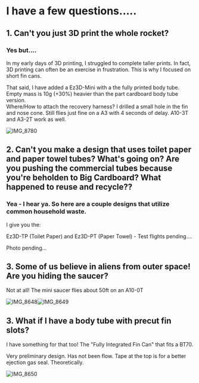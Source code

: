 # I have a few questions.....

## 1. Can't you just 3D print the whole rocket?

### Yes but....

In my early days of 3D printing, I struggled to complete taller prints. In fact, 3D printing can often be an exercise in frustration. This is why I focused on short fin cans.

That said, I have added a Ez3D-Mini with a the fully printed body tube. Empty mass is 10g (+30%) heavier than the part cardboard body tube version.  
Where/How to attach the recovery harness? I drilled a small hole in the fin and nose cone. Still flies just fine on a A3 with 4 seconds of delay. A10-3T and A3-2T work as well.

![IMG_8780](https://github.com/user-attachments/assets/1de6fb08-babd-45be-a110-a04ec1147466)


## 2. Can't you make a design that uses toilet paper and paper towel tubes? What's going on? Are you pushing the commercial tubes because you're beholden to Big Cardboard? What happened to reuse and recycle??

### Yea - I hear ya. So here are a couple designs that utilize common household waste. 

I give you the:

Ez3D-TP (Toilet Paper) and Ez3D-PT (Paper Towel) - Test flights pending....

Photo pending...



## 3. Some of us believe in aliens from outer space! Are you hiding the saucer? 

Not at all! The mini saucer flies about 50ft on an A10-0T

![IMG_8648](https://github.com/user-attachments/assets/9d220f7c-25e3-4a93-9b8a-110d2791db95)![IMG_8649](https://github.com/user-attachments/assets/5297a3e6-19c3-481d-bf35-ac3d5ae38bab)




## 3. What if I have a body tube with precut fin slots?

I have something for that too! The "Fully Integrated Fin Can" that fits a BT70.

Very preliminary design. Has not been flow. Tape at the top is for a better ejection gas seal. Theoretically. 

![IMG_8650](https://github.com/user-attachments/assets/00b47c1e-2d10-4a09-a7e4-66c7f07bbf1a)
